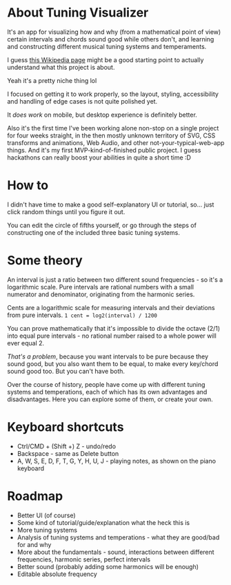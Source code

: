 # About Tuning Visualizer

It's an app for visualizing how and why (from a mathematical point of view) certain intervals and chords sound good while others don't, and learning and constructing different musical tuning systems and temperaments.

I guess [this Wikipedia page](https://en.wikipedia.org/wiki/Musical_tuning) might be a good starting point to actually understand what this project is about.

Yeah it's a pretty niche thing lol

I focused on getting it to work properly, so the layout, styling, accessibility and handling of edge cases is not quite polished yet.

It _does work_ on mobile, but desktop experience is definitely better.

Also it's the first time I've been working alone non-stop on a single project for four weeks straight, in the then mostly unknown territory of SVG, CSS transforms and animations, Web Audio, and other not-your-typical-web-app things. And it's my first MVP-kind-of-finished public project. I guess hackathons can really boost your abilities in quite a short time :D

# How to

I didn't have time to make a good self-explanatory UI or tutorial, so... just click random things until you figure it out.

You can edit the circle of fifths yourself, or go through the steps of constructing one of the included three basic tuning systems.

# Some theory

An interval is just a ratio between two different sound frequencies - so it's a logarithmic scale. Pure intervals are rational numbers with a small numerator and denominator, originating from the harmonic series.

Cents are a logarithmic scale for measuring intervals and their deviations from pure intervals.
`1 cent = log2(interval) / 1200`

You can prove mathematically that it's impossible to divide the octave (2/1) into equal pure intervals - no rational number raised to a whole power will ever equal 2.

_That's a problem_, because you want intervals to be pure because they sound good, but you also want them to be equal, to make every key/chord sound good too. But you can't have both.

Over the course of history, people have come up with different tuning systems and temperations, each of which has its own advantages and disadvantages. Here you can explore some of them, or create your own.

# Keyboard shortcuts

- Ctrl/CMD + (Shift +) Z - undo/redo
- Backspace - same as Delete button
- A, W, S, E, D, F, T, G, Y, H, U, J - playing notes, as shown on the piano keyboard

# Roadmap

- Better UI (of course)
- Some kind of tutorial/guide/explanation what the heck this is
- More tuning systems
- Analysis of tuning systems and temperations - what they are good/bad for and why
- More about the fundamentals - sound, interactions between different frequencies, harmonic series, perfect intervals
- Better sound (probably adding some harmonics will be enough)
- Editable absolute frequency
